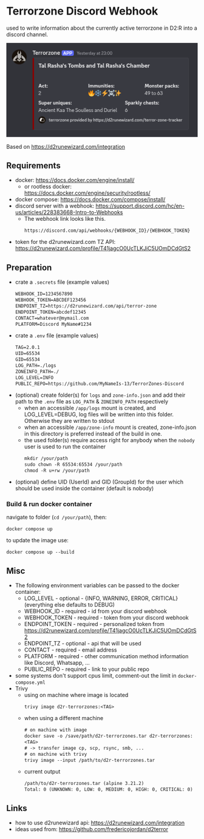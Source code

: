 # Terrorzone Discord Webhook

used to write information about the currently active terrorzone in D2:R into a discord channel.

![](Screenshot_2025-05-18_00-20-29.png)

Based on <https://d2runewizard.com/integration>

## Requirements

- docker: <https://docs.docker.com/engine/install/>
  - or rootless docker: <https://docs.docker.com/engine/security/rootless/>
- docker compose: <https://docs.docker.com/compose/install/>
- discord server with a webhook: <https://support.discord.com/hc/en-us/articles/228383668-Intro-to-Webhooks>
  - The webhook link looks like this.
    ```url
    https://discord.com/api/webhooks/{WEBHOOK_ID}/{WEBHOOK_TOKEN}
    ```
- token for the d2runewizard.com TZ API: <https://d2runewizard.com/profile/T41jagcO0UcTLKJiC5UOmDCdGtS2>

## Preparation

- crate a `.secrets` file (example values)
  ```text
  WEBHOOK_ID=1234567890
  WEBHOOK_TOKEN=ABCDEF123456
  ENDPOINT_TZ=https://d2runewizard.com/api/terror-zone
  ENDPOINT_TOKEN=abcdef12345
  CONTACT=whatever@mymail.com
  PLATFORM=Discord MyName#1234
  ```
- crate a `.env` file (example values)
  ```text
  TAG=2.0.1
  UID=65534
  GID=65534
  LOG_PATH=./logs
  ZONEINFO_PATH=./
  LOG_LEVEL=INFO
  PUBLIC_REPO=https://github.com/MyNameIs-13/TerrorZones-Discord
  ```
- (optional) create folder(s) for `logs` and `zone-info.json` and add their path to the `.env` file as `LOG_PATH` & `ZONEINFO_PATH` respectively
  - when an accessible `/app/logs` mount is created, and LOG_LEVEL=DEBUG, log files will be written into this folder. Otherwise they are written to stdout
  - when an accessible `/app/zone-info` mount is created, zone-info.json in this directory is preferred instead of the build in one.
  - the used folder(s) require access right for anybody when the `nobody` user is used to run the container
    ```shell
    mkdir /your/path
    sudo chown -R 65534:65534 /your/path
    chmod -R u+rw /your/path
    ```
- (optional) define UID (UserId) and GID (GroupId) for the user which should be used inside the container (default is nobody)

### Build & run docker container

navigate to folder (`cd /your/path`), then:
```shell
docker compose up
```

to update the image use:
````shell
docker compose up --build
````

## Misc

- The following environment variables can be passed to the docker container:
  - LOG_LEVEL - optional - {INFO, WARNING, ERROR, CRITICAL} (everything else defaults to DEBUG)
  - WEBHOOK_ID - required - id from your discord webhook
  - WEBHOOK_TOKEN - required - token from your discord webhook
  - ENDPOINT_TOKEN - required - personalized token from <https://d2runewizard.com/profile/T41jagcO0UcTLKJiC5UOmDCdGtS2>
  - ENDPOINT_TZ  - optional - api that will be used
  - CONTACT - required - email address
  - PLATFORM - required - other communication method information like Discord, Whatsapp, ...
  - PUBLIC_REPO - required - link to your public repo
- some systems don't support cpus limit, comment-out the limit in `docker-compose.yml`
- Trivy
  - using on machine where image is located
    ```shell
    trivy image d2r-terrorzones:<TAG>
    ```
  - when using a different machine
    ```shell
    # on machine with image
    docker save -o /save/path/d2r-terrorzones.tar d2r-terrorzones:<TAG>
    # -> transfer image cp, scp, rsync, smb, ...
    # on machine with trivy
    trivy image --input /path/to/d2r-terrorzones.tar
    ```
  - current output
    ```text
    /path/to/d2r-terrorzones.tar (alpine 3.21.2)
    Total: 0 (UNKNOWN: 0, LOW: 0, MEDIUM: 0, HIGH: 0, CRITICAL: 0)
    ```

## Links

- how to use d2runewizard api: <https://d2runewizard.com/integration>
- ideas used from: <https://github.com/fredericojordan/d2terror>
